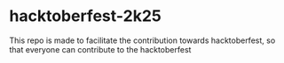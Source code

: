 # hacktoberfest-2k25
This repo is made to facilitate the contribution towards hacktoberfest, so that everyone can contribute to the hacktoberfest
